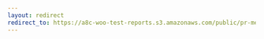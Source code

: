 ```yaml
---
layout: redirect
redirect_to: https://a8c-woo-test-reports.s3.amazonaws.com/public/pr-merge/41961/api/index.html
---
```

